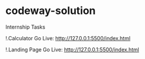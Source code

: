 # codeway-solution
Internship Tasks

!.Calculator
Go Live: http://127.0.0.1:5500/index.html

!.Landing Page
Go Live: http://127.0.0.1:5500/index.html

